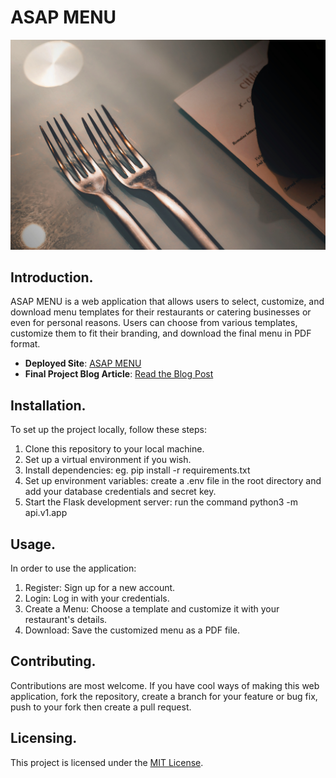 # ASAP MENU


 ![menu image](./static/images/image.jpg)


## Introduction.

ASAP MENU is a web application that allows users to select, customize, and download menu templates for their restaurants or catering businesses or even for personal reasons. Users can choose from various templates, customize them to fit their branding, and download the final menu in PDF format.

- **Deployed Site**: [ASAP MENU](https://asap-menu.onrender.com)
- **Final Project Blog Article**: [Read the Blog Post](https://medium.com/@esther.wanjikum99/building-a-custom-menu-generator-a-journey-in-web-development-fc95020f9fbf)


## Installation.

To set up the project locally, follow these steps:

1. Clone this repository to your local machine.
2. Set up a virtual environment if you wish.
3. Install dependencies: eg. pip install -r requirements.txt
4. Set up environment variables: create a  .env file in the root directory and add your database credentials and secret key.
5. Start the Flask development server: run the command python3 -m api.v1.app
   

## Usage.

In order to use the application:
1. Register: Sign up for a new account.
2. Login: Log in with your credentials.
3. Create a Menu: Choose a template and customize it with your restaurant's details.
4. Download: Save the customized menu as a PDF file.


## Contributing.

Contributions are most welcome. If you have cool ways of making this web application, fork the repository, create a branch for your feature or bug fix, push to your fork then create a pull request.


## Licensing.

This project is licensed under the [MIT License](LICENSE).
